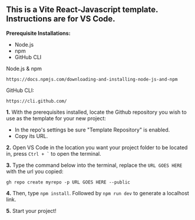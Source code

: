 <h2>This is a Vite React-Javascript template. Instructions are for VS Code.</h2>

**Prerequisite Installations:**
 - Node.js
 - npm
 - GitHub CLI

Node.js & npm

	https://docs.npmjs.com/downloading-and-installing-node-js-and-npm

GitHub CLI:

	https://cli.github.com/

		
**1.** With the prerequisites installed, locate the Github repository you wish to use as the template for your new project:
- In the repo's settings be sure "Template Repository" is enabled.
- Copy its URL.

**2.** Open VS Code in the location you want your project folder to be located in, press `` Ctrl + ` `` to open the terminal.
  
**3.** Type the command below into the terminal, replace the `URL GOES HERE` with the url you copied:

	gh repo create myrepo -p URL GOES HERE --public


**4.** Then, type `npm install`. Followed by `npm run dev` to generate a localhost link.

**5.** Start your project!
